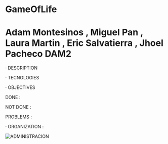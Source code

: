 # GameOfLife
# Adam Montesinos , Miguel Pan , Laura Martin , Eric Salvatierra , Jhoel Pacheco DAM2

· DESCRIPTION 

· TECNOLOGIES

· OBJECTIVES

  DONE :
  
  NOT DONE :
  
  PROBLEMS : 
  
· ORGANIZATION :
  
![ADMINISTRACION](https://user-images.githubusercontent.com/58786408/137323744-00eabe1f-c635-4c1e-b079-701e1868461e.png)
